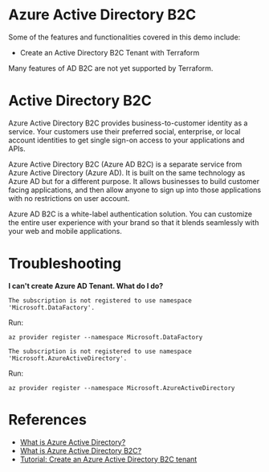 # Azure Active Directory B2C

Some of the features and functionalities covered in this demo include:
 * Create an Active Directory B2C Tenant with Terraform

Many features of AD B2C are not yet supported by Terraform.

# Active Directory B2C

Azure Active Directory B2C provides business-to-customer identity as a service. Your customers use their preferred social, enterprise, or local account identities to get single sign-on access to your applications and APIs.

Azure Active Directory B2C (Azure AD B2C) is a separate service from Azure Active Directory (Azure AD). It is built on the same technology as Azure AD but for a different purpose. It allows businesses to build customer facing applications, and then allow anyone to sign up into those applications with no restrictions on user account.

Azure AD B2C is a white-label authentication solution. You can customize the entire user experience with your brand so that it blends seamlessly with your web and mobile applications.

# Troubleshooting

**I can't create Azure AD Tenant. What do I do?**

```
The subscription is not registered to use namespace 'Microsoft.DataFactory'.
```

Run:

```
az provider register --namespace Microsoft.DataFactory
```

```
The subscription is not registered to use namespace 'Microsoft.AzureActiveDirectory'.
```

Run:

```
az provider register --namespace Microsoft.AzureActiveDirectory
```

# References

 * [What is Azure Active Directory?](https://docs.microsoft.com/en-us/azure/active-directory/fundamentals/active-directory-whatis)
 * [What is Azure Active Directory B2C?](https://docs.microsoft.com/en-us/azure/active-directory-b2c/overview)
 * [Tutorial: Create an Azure Active Directory B2C tenant](https://docs.microsoft.com/en-us/azure/active-directory-b2c/tutorial-create-tenant)
